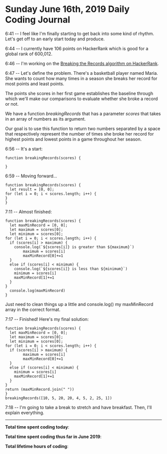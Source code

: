 # Sunday June 16th, 2019 Daily Coding Journal

6:41 -- I feel like I'm finally starting to get back into some kind of rhythm. Let's get off to an early start today and produce.

6:44 -- I currently have 106 points on HackerRank which is good for a global rank of 600,012.

6:46 -- I'm working on the [Breaking the Records algorithm on HackerRank](https://www.hackerrank.com/challenges/breaking-best-and-worst-records/problem).

6:47 -- Let's define the problem. There's a basketball player named Maria. She wants to count how many times in a season she breaks her record for most points and least points.

The points she scores in her first game establishes the baseline through which we'll make our comparisons to evaluate whether she broke a record or not.

We have a function *breakingRecords* that has a parameter *scores* that takes in an array of numbers as its argument.

Our goal is to use this function to return two numbers separated by a space that respectively represent the number of times she broke her record for highest points and lowest points in a game throughout her season.

6:56 -- It's a start:
```
function breakingRecords(scores) {

}
```

6:59 -- Moving forward...
```
function breakingRecords(scores) {
  let result = [0, 0];
for (let i = 0; i < scores.length; i++) {
}
}
```
7:11 -- Almost finished:
```
function breakingRecords(scores) {
  let maxMinRecord = [0, 0];
  let maximum = scores[0];
  let minimum = scores[0];
for (let i = 0; i < scores.length; i++) {
  if (scores[i] > maximum) {
    console.log(`${scores[i]} is greater than ${maximum}`)
        maximum = scores[i]
        maxMinRecord[0]+=1
  }
  else if (scores[i] < minimum) {
    console.log(`${scores[i]} is less than ${minimum}`)
    minimum = scores[i]
    maxMinRecord[1]+=1
  }
}
  console.log(maxMinRecord)
}
```
Just need to clean things up a little and console.log() my maxMinRecord array in the correct format.

7:17 -- Finished! Here's my final solution:
```
function breakingRecords(scores) {
  let maxMinRecord = [0, 0];
  let maximum = scores[0];
  let minimum = scores[0];
for (let i = 0; i < scores.length; i++) {
  if (scores[i] > maximum) {
        maximum = scores[i]
        maxMinRecord[0]+=1
  }
  else if (scores[i] < minimum) {
    minimum = scores[i]
    maxMinRecord[1]+=1
  }
}
return (maxMinRecord.join(" "))
}
breakingRecords([10, 5, 20, 20, 4, 5, 2, 25, 1])
```
7:18 -- I'm going to take a break to stretch and have breakfast. Then, I'll explain everything.
___
**Total time spent coding today**: 

**Total time spent coding thus far in June 2019**: 

**Total lifetime hours of coding**: 